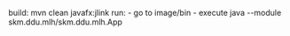 build: mvn clean javafx:jlink
run: - go to image/bin - execute java --module skm.ddu.mlh/skm.ddu.mlh.App

